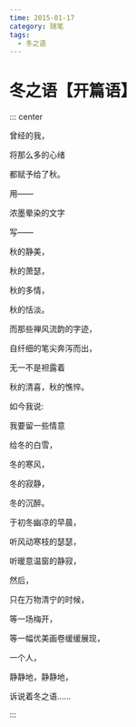 ```yaml
---
time: 2015-01-17
category: 随笔
tags:
  - 冬之语
---
```


# 冬之语【开篇语】

::: center

曾经的我，

将那么多的心绪

都赋予给了秋。

用——

浓墨晕染的文字

写——

秋的静美，

秋的萧瑟，

秋的多情，

秋的恬淡。

而那些禅风流韵的字迹，

自纤细的笔尖奔泻而出，

无一不是袒露着

秋的清喜，秋的憔悴。

如今我说:

我要留一些情意

给冬的白雪，

冬的寒风，

冬的寂静，

冬的沉醉。

于初冬幽凉的早晨，

听风动寒枝的瑟瑟，

听暖意温窗的静寂，

然后，

只在万物清宁的时候，

等一场梅开，

等一幅优美画卷缓缓展现，

一个人，

静静地，静静地，

诉说着冬之语……

:::
